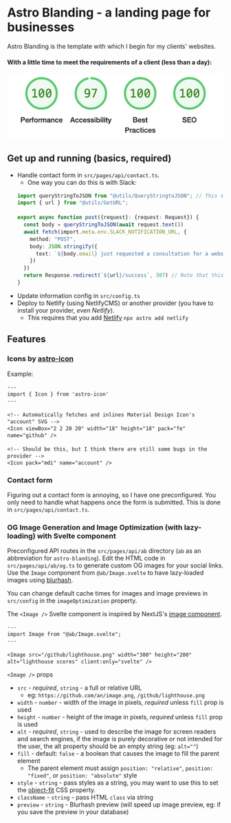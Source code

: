 # Astro Blanding - a landing page for businesses

Astro Blanding is the template with which I begin for my clients' websites.

#### With a little time to meet the requirements of a client (less than a day):
![Lighthouse Report - 99 97 100 100](public/github/lighthouse.png)

## Get up and running (basics, required)
- Handle contact form in `src/pages/api/contact.ts`.
  - One way you can do this is with Slack:
  ```typescript
  import queryStringToJSON from "@utils/QueryStringtoJSON"; // This should be built in to JavaScript, but it is not.
  import { url } from "@utils/GetURL";

  export async function post({request}: {request: Request}) {
    const body = queryStringToJSON(await request.text())
    await fetch(import.meta.env.SLACK_NOTIFICATION_URL, {
      method: "POST",
      body: JSON.stringify({
        text: `${body.email} just requested a consultation for a website.\n${body.message.replace("+", " ")}`
      })
    })
    return Response.redirect(`${url}/success`, 307) // Note that this requires that you create a form success `/success` route.
  }
  ```
- Update information config in `src/config.ts`
- Deploy to Netlify (using NetlifyCMS) or another provider (you have to install your provider, _even Netlify_).
  - This requires that you add [Netlify](https://docs.astro.build/en/guides/integrations-guide/netlify/)
  `npx astro add netlify`

## Features

### Icons by [astro-icon](https://github.com/natemoo-re/astro-icon#readme)

Example:
```astro
---
import { Icon } from 'astro-icon'
---

<!-- Automatically fetches and inlines Material Design Icon's "account" SVG -->
<Icon viewBox="2 2 20 20" width="18" height="18" pack="fe" name="github" />

<!-- Should be this, but I think there are still some bugs in the provider -->
<Icon pack="mdi" name="account" />
```

### Contact form

Figuring out a contact form is annoying, so I have one preconfigured. You only need to handle what happens once the form is submitted. This is done in `src/pages/api/contact.ts`.

### OG Image Generation and Image Optimization (with lazy-loading) with Svelte component

Preconfigured API routes in the `src/pages/api/ab` directory (`ab` as an abbreviation for `astro-blanding`). Edit the HTML code in `src/pages/api/ab/og.ts` to generate custom OG images for your social links. Use the `Image` component from `@ab/Image.svelte` to have lazy-loaded images using [blurhash](https://blurha.sh/).

You can change default cache times for images and image previews in `src/config` in the `imageOptimization` property.

The `<Image />` Svelte component is inspired by NextJS's [image component](https://nextjs.org/docs/api-reference/next/image).

```astro
---
import Image from "@ab/Image.svelte";
---

<Image src="/github/lighthouse.png" width="300" height="200" alt="lighthouse scores" client:only="svelte" />
```

`<Image />` props

- `src` - _required_, `string` - a full or relative URL
  - eg: `https://github.com/an/image.png`, `/github/lighthouse.png`
- `width` - `number` - width of the image in pixels, _required_ unless `fill` prop is used
- `height` - `number` - height of the image in pixels, _required_ unless `fill` prop is used
- `alt` - _required_, `string` - used to describe the image for screen readers and search engines, if the image is purely decorative or not intended for the user, the alt property should be an empty string (eg: `alt=""`)
- `fill` - default: `false` - a boolean that causes the image to fill the parent element
  - The parent element must assign `position: "relative"`, `position: "fixed"`, or `position: "absolute"` style
- `style` - `string` - pass styles as a string, you may want to use this to set the [object-fit](https://developer.mozilla.org/en-US/docs/Web/CSS/object-fit) CSS property.
- `className` - `string` - pass HTML `class` via string
- `preview` - `string` - Blurhash preview (will speed up image preview, eg: if you save the preview in your database)
